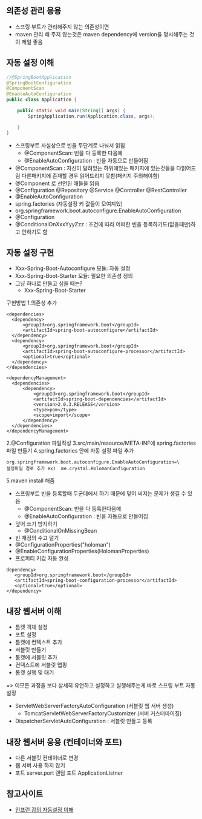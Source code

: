 ## 의존성 관리 응용
-  스프링 부트가 관리해주지 않는 의존성이면 
 - maven 관리 해 주지 않는것은 maven dependency에 version을 명시해주는 것이 제일 좋음

## 자동 설정 이해 
~~~ java
//@SpringBootApplication
@SpringBootConfiguration
@ComponentScan
@EnableAutoConfiguration
public class Application {

    public static void main(String[] args) {
        SpringApplication.run(Application.class, args);

    }
}
~~~
 - 스프링부트 사실상으로 빈을 두단계로 나눠서 읽힘
     - @ComponentScan: 빈을 다 등록한 다음에
     - @EnableAutoConfiguration : 빈을 자동으로 만들어짐 
 - @ComponentScan : 자신이 달려있는 하위에있는 패키지에 있는것들을 다읽어드림 다른패키지에 존재할 경우 읽어드리지 못함(패키지 주의해야함)
  - @Component 로 선언된 애들을 읽음
  - @Configuration @Repository @Service @Controller @RestController
 - @EnableAutoConfiguration
  - spring.factories (자동설정 키 값들이 모여져있)
   - org.springframework.boot.autoconfigure.EnableAutoConfiguration
  - @Configuration
  - @ConditionalOnXxxYyyZzz : 조건에 따라 어떠한 빈을 등록하기도(없을때만)하고 안하기도 함
  
## 자동 설정 구현
- Xxx-Spring-Boot-Autoconfigure 모듈: 자동 설정
- Xxx-Spring-Boot-Starter 모듈: 필요한 의존성 정의
- 그냥 하나로 만들고 싶을 때는?
    - Xxx-Spring-Boot-Starter
       
구현방법
1.의존성 추가
~~~
<dependencies>
  <dependency>
      <groupId>org.springframework.boot</groupId>
      <artifactId>spring-boot-autoconfigure</artifactId>
  </dependency>
  <dependency>
      <groupId>org.springframework.boot</groupId>
      <artifactId>spring-boot-autoconfigure-processor</artifactId>
      <optional>true</optional>
  </dependency>
</dependencies>

<dependencyManagement>
  <dependencies>
      <dependency>
          <groupId>org.springframework.boot</groupId>
          <artifactId>spring-boot-dependencies</artifactId>
          <version>2.0.3.RELEASE</version>
          <type>pom</type>
          <scope>import</scope>
      </dependency>
  </dependencies>
</dependencyManagement>
~~~
2.@Configuration 파일작성
3.src/main/resource/META-INF에 spring.factories 파일 만들기
4.spring.factories 안에 자동 설정 파일 추가
~~~
org.springframework.boot.autoconfigure.EnableAutoConfiguration=\
설정파일 경로 추가 ex)  me.crystal.HolomanConfiguration
~~~
5.maven install 해줌

- 스프링부트 빈을 등록할때 두군데에서 하기 때문에 덮어 써지는 문제가 생길 수 있음
  - @ComponentScan: 빈을 다 등록한다음에
  - @EnableAutoConfiguration : 빈을 자동으로 만들어짐 
- 덮어 쓰기 방지하기 
  - @ConditionalOnMissingBean
- 빈 재정의 수고 덜기
 - @ConfigurationProperties("holoman")
 - @EnableConfigurationProperties(HolomanProperties)
 - 프로퍼티 키값 자동 완성
 
 ~~~
 dependency>
    <groupId>org.springframework.boot</groupId>
    <artifactId>spring-boot-configuration-processor</artifactId>
    <optional>true</optional>
 </dependency>
 ~~~
 
 ## 내장 웹서버 이해 
 - 톰캣 객체 설정
 - 포트 설정
 - 톰캣에 컨텍스트 추가
 - 서블릿 만들기
 - 톰캣에 서블릿 추가
 - 컨텍스트에 서블릿 맵핑
 - 톰캣 실행 및 대기
 
 => 이모든 과정을 보다 상세히 유연하고 설정하고 실행해주는게 바로 스프링 부트 자동설정
 
- ServletWebServerFactoryAutoConfiguration (서블릿 웹 서버 생성)
  - TomcatServletWebServerFactoryCustomizer (서버 커스터마이징)
- DispatcherServletAutoConfiguration : 서블릿 만들고 등록

## 내장 웹서버 응용 (컨테이너와 포트)
- 다른 서블릿 컨테이너로 변경
- 웹 서버 사용 하지 않기
- 포트
server.port
랜덤 포트
ApplicationListner<ServletWebServerInitializedEvent>

## 참고사이트
  - [인프런 강의 자동설정 이해](https://www.inflearn.com/course/%EC%8A%A4%ED%94%84%EB%A7%81%EB%B6%80%ED%8A%B8/%EC%9E%90%EB%8F%99-%EC%84%A4%EC%A0%95-%EC%9D%B4%ED%95%B4/)
